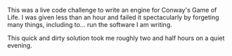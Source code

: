 This was a live code challenge to write an engine for Conway's Game of Life.
I was given less than an hour and failed it spectacularly by forgeting many things, including to... run the software I am writing. 

This quick and dirty solution took me roughly two and half hours on a quiet evening. 



